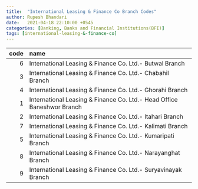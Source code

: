 ```yaml
---
title:  "International Leasing & Finance Co Branch Codes"
author: Rupesh Bhandari
date:   2021-04-18 22:10:00 +0545
categories: [Banking, Banks and Financial Institutions(BFI)]
tags: [international-leasing-&-finance-co]
---
```


|   code | name                                                                   |
|-------:|:-----------------------------------------------------------------------|
|      6 | International Leasing & Finance Co. Ltd.- Butwal Branch                |
|      3 | International Leasing & Finance Co. Ltd.- Chabahil Branch              |
|      4 | International Leasing & Finance Co. Ltd.- Ghorahi Branch               |
|      1 | International Leasing & Finance Co. Ltd.- Head Office Baneshwor Branch |
|      2 | International Leasing & Finance Co. Ltd.- Itahari Branch               |
|      7 | International Leasing & Finance Co. Ltd.- Kalimati Branch              |
|      5 | International Leasing & Finance Co. Ltd.- Kumaripati Branch            |
|      8 | International Leasing & Finance Co. Ltd.- Narayanghat Branch           |
|      9 | International Leasing & Finance Co. Ltd.- Suryavinayak Branch          |